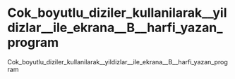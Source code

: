 # Cok_boyutlu_diziler_kullanilarak__yildizlar__ile_ekrana__B__harfi_yazan_program
Cok_boyutlu_diziler_kullanilarak__yildizlar__ile_ekrana__B__harfi_yazan_program
